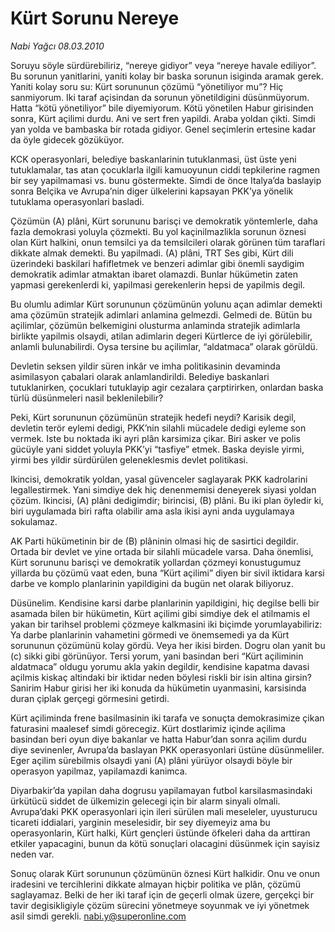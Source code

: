 # Kürt Sorunu Nereye

*Nabi Yağcı 08.03.2010*

<div class="yazi"><p>Soruyu söyle sürdürebiliriz, “nereye gidiyor” veya “nereye havale ediliyor”. Bu sorunun yanitlarini, yaniti kolay bir baska sorunun isiginda aramak gerek. Yaniti kolay soru su: Kürt sorununun çözümü “yönetiliyor mu”? Hiç sanmiyorum. Iki taraf açisindan da sorunun yönetildigini düsünmüyorum. Hatta “kötü yönetiliyor” bile diyemiyorum. Kötü yönetilen Habur girisinden sonra, Kürt açilimi durdu. Ani ve sert fren yapildi. Araba yoldan çikti. Simdi yan yolda ve bambaska bir rotada gidiyor. Genel seçimlerin ertesine kadar da öyle gidecek gözüküyor.</p>
<p>KCK operasyonlari, belediye baskanlarinin tutuklanmasi, üst üste yeni tutuklamalar, tas atan çocuklarla ilgili kamuoyunun ciddi tepkilerine ragmen bir sey yapilmamasi vs. bunu göstermekte. Simdi de önce Italya’da baslayip sonra Belçika ve Avrupa’nin diger ülkelerini kapsayan PKK’ya yönelik tutuklama operasyonlari basladi.</p>
<p>Çözümün (A) plâni, Kürt sorununu barisçi ve demokratik yöntemlerle, daha fazla demokrasi yoluyla çözmekti. Bu yol kaçinilmazlikla sorunun öznesi olan Kürt halkini, onun temsilci ya da temsilcileri olarak görünen tüm taraflari dikkate almak demekti. Bu yapilmadi. (A) plâni, TRT Ses gibi, Kürt dili üzerindeki baskilari hafifletmek ve benzeri adimlar gibi önemli saydigim demokratik adimlar atmaktan ibaret olamazdi. Bunlar hükümetin zaten yapmasi gerekenlerdi ki, yapilmasi gerekenlerin hepsi de yapilmis degil.</p>
<p>Bu olumlu adimlar Kürt sorununun çözümünün yolunu açan adimlar demekti ama çözümün stratejik adimlari anlamina gelmezdi. Gelmedi de. Bütün bu açilimlar, çözümün belkemigini olusturma anlaminda stratejik adimlarla birlikte yapilmis olsaydi, atilan adimlarin degeri Kürtlerce de iyi görülebilir, anlamli bulunabilirdi. Oysa tersine bu açilimlar, “aldatmaca” olarak görüldü.</p>
<p>Devletin seksen yildir süren inkâr ve imha politikasinin devaminda asimilasyon çabalari olarak anlamlandirildi. Belediye baskanlari tutuklanirken, çocuklari tutuklayip agir cezalara çarptirirken, onlardan baska türlü düsünmeleri nasil beklenilebilir?</p>
<p>Peki, Kürt sorununun çözümünün stratejik hedefi neydi? Karisik degil, devletin terör eylemi dedigi, PKK’nin silahli mücadele dedigi eyleme son vermek. Iste bu noktada iki ayri plân karsimiza çikar. Biri asker ve polis gücüyle yani siddet yoluyla PKK’yi “tasfiye” etmek. Baska deyisle yirmi, yirmi bes yildir sürdürülen geleneklesmis devlet politikasi.</p>
<p>Ikincisi, demokratik yoldan, yasal güvenceler saglayarak PKK kadrolarini legallestirmek. Yani simdiye dek hiç denenmemisi deneyerek siyasi yoldan çözüm. Ikincisi, (A) plâni dedigimdir; birincisi, (B) plâni. Bu iki plan öyledir ki, biri uygulamada biri rafta olabilir ama asla ikisi ayni anda uygulamaya sokulamaz.</p>
<p>AK Parti hükümetinin bir de (B) plâninin olmasi hiç de sasirtici degildir. Ortada bir devlet ve yine ortada bir silahli mücadele varsa. Daha önemlisi, Kürt sorununu barisçi ve demokratik yollardan çözmeyi konustugumuz yillarda bu çözümü vaat eden, buna “Kürt açilimi” diyen bir sivil iktidara karsi darbe ve komplo planlarinin yapildigini da bugün net olarak biliyoruz.</p>
<p>Düsünelim. Kendisine karsi darbe planlarinin yapildigini, hiç degilse belli bir asamada bilen bir hükümetin, Kürt açilimi gibi simdiye dek el atilmamis el yakan bir tarihsel problemi çözmeye kalkmasini iki biçimde yorumlayabiliriz: Ya darbe planlarinin vahametini görmedi ve önemsemedi ya da Kürt sorununun çözümünü kolay gördü. Veya her ikisi birden. Dogru olan yanit bu (c) sikki gibi görünüyor. Tersi yorum, yani basindan beri “Kürt açiliminin aldatmaca” oldugu yorumu akla yakin degildir, kendisine kapatma davasi açilmis kiskaç altindaki bir iktidar neden böylesi riskli bir isin altina girsin? Sanirim Habur girisi her iki konuda da hükümetin uyanmasini, karsisinda duran çiplak gerçegi görmesini getirdi.</p>
<p>Kürt açiliminda frene basilmasinin iki tarafa ve sonuçta demokrasimize çikan faturasini maalesef simdi görecegiz. Kürt dostlarimiz içinde açilima basindan beri oyun diye bakanlar ve hatta Habur’dan sonra açilim durdu diye sevinenler, Avrupa’da baslayan PKK operasyonlari üstüne düsünmeliler. Eger açilim sürebilmis olsaydi yani (A) plâni yürüyor olsaydi böyle bir operasyon yapilmaz, yapilamazdi kanimca.</p>
<p>Diyarbakir’da yapilan daha dogrusu yapilamayan futbol karsilasmasindaki ürkütücü siddet de ülkemizin gelecegi için bir alarm sinyali olmali. Avrupa’daki PKK operasyonlari için ileri sürülen mali meseleler, uyusturucu ticareti iddialari, yarginin meselesidir, bir sey diyemeyiz ama bu operasyonlarin, Kürt halki, Kürt gençleri üstünde öfkeleri daha da arttiran etkiler yapacagini, bunun da kötü sonuçlari olacagini düsünmek için sayisiz neden var.</p>
<p>Sonuç olarak Kürt sorununun çözümünün öznesi Kürt halkidir. Onu ve onun iradesini ve tercihlerini dikkate almayan hiçbir politika ve plân, çözümü saglayamaz. Belki de her iki taraf için de geçerli olmak üzere, gerçekçi bir tavir degisikligiyle çözüm sürecini yönetmeye soyunmak ve iyi yönetmek asil simdi gerekli. <a href="mailto:nabi.y@superonline.com">nabi.y@superonline.com</a></p>
</div>
